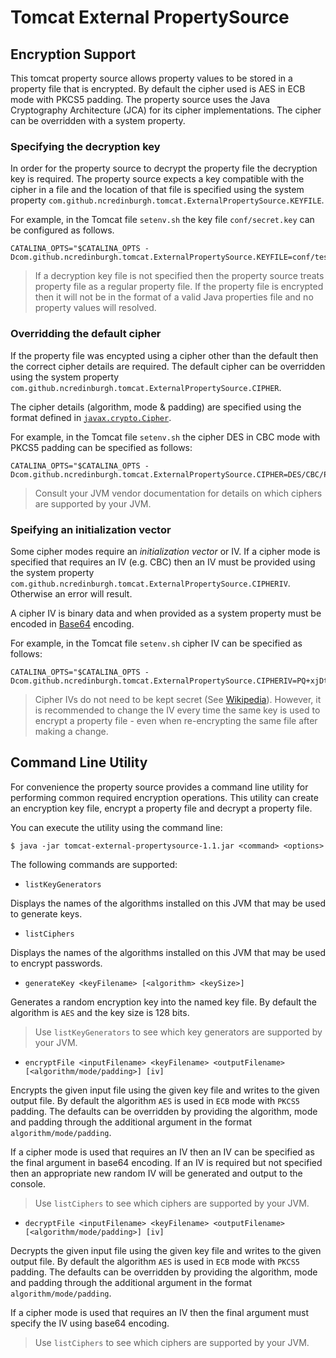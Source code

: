 Tomcat External PropertySource
==============================

Encryption Support
------------------

This tomcat property source allows property values to be stored in a property file that is encrypted.  By default the cipher used is AES in ECB mode with PKCS5 padding. The property source uses the Java Cryptography Architecture (JCA) for its cipher implementations. The cipher can be overridden with a system property. 

### Specifying the decryption key

In order for the property source to decrypt the property file the decryption key is required.  The property source expects a key compatible with the cipher in a file and the location of that file is specified using the system property `com.github.ncredinburgh.tomcat.ExternalPropertySource.KEYFILE`.

For example, in the Tomcat file `setenv.sh` the key file `conf/secret.key` can be configured as follows.

```
CATALINA_OPTS="$CATALINA_OPTS -Dcom.github.ncredinburgh.tomcat.ExternalPropertySource.KEYFILE=conf/test.key"
```

> If a decryption key file is not specified then the property source treats property file as a regular property file. If the property file is encrypted then it will not be in the format of a valid Java properties file and no property values will resolved.

### Overridding the default cipher

If the property file was encypted using a cipher other than the default then the correct cipher details are required.  The default cipher can be overridden using the system property `com.github.ncredinburgh.tomcat.ExternalPropertySource.CIPHER`.

The cipher details (algorithm, mode & padding) are specified using the format defined in [`javax.crypto.Cipher`](https://docs.oracle.com/javase/7/docs/api/javax/crypto/Cipher.html).

For example, in the Tomcat file `setenv.sh` the cipher DES in CBC mode with PKCS5 padding can be specified as follows:

```
CATALINA_OPTS="$CATALINA_OPTS -Dcom.github.ncredinburgh.tomcat.ExternalPropertySource.CIPHER=DES/CBC/PKCS5Padding"
```

> Consult your JVM vendor documentation for details on which ciphers are supported by your JVM.

### Speifying an initialization vector

Some cipher modes require an *initialization vector* or IV.  If a cipher mode is specified that requires an IV (e.g. CBC) then an IV must be provided using the system property `com.github.ncredinburgh.tomcat.ExternalPropertySource.CIPHERIV`. Otherwise an error will result.

A cipher IV is binary data and when provided as a system property must be encoded in [Base64](https://tools.ietf.org/html/rfc4648) encoding.

For example, in the Tomcat file `setenv.sh` cipher IV can be specified as follows:

```
CATALINA_OPTS="$CATALINA_OPTS -Dcom.github.ncredinburgh.tomcat.ExternalPropertySource.CIPHERIV=PQ+xjDtWW5SVSGvlw4XtUA=="
```

> Cipher IVs do not need to be kept secret (See [Wikipedia](https://en.wikipedia.org/wiki/Block_cipher_mode_of_operation#Initialization_vector_(IV))).  However, it is recommended to change the IV every time the same key is used to encrypt a property file - even when re-encrypting the same file after making a change.

Command Line Utility
--------------------

For convenience the property source provides a command line utility for performing common required encryption operations. This utility can create an encryption key file, encrypt a property file and decrypt a property file.

You can execute the utility using the command line:

```
$ java -jar tomcat-external-propertysource-1.1.jar <command> <options>
``` 

The following commands are supported:

* `listKeyGenerators`

 Displays the names of the algorithms installed on this JVM that may be used to 
 generate keys.

* `listCiphers`

 Displays the names of the algorithms installed on this JVM that may be used to encrypt passwords.

* `generateKey <keyFilename> [<algorithm> <keySize>]`

 Generates a random encryption key into the named key file. By default the algorithm is `AES` and the key size is 128 bits. 
 
> Use `listKeyGenerators` to see which key generators are supported by your JVM.

* `encryptFile <inputFilename> <keyFilename> <outputFilename> [<algorithm/mode/padding>] [iv]`

 Encrypts the given input file using the given key file and writes to the given output file.  By default the algorithm `AES` is used in `ECB` mode with `PKCS5` padding. The defaults can be overridden by providing the algorithm, mode and padding through the additional argument in the format `algorithm/mode/padding`.
 
 If a cipher mode is used that requires an IV then an IV can be specified as the final argument in base64 encoding. If an IV is required but not specified then an appropriate new random IV will be generated and output to the console.

> Use `listCiphers` to see which ciphers are supported by your JVM.

* `decryptFile <inputFilename> <keyFilename> <outputFilename> [<algorithm/mode/padding>] [iv]`

 Decrypts the given input file using the given key file and writes to the given output file.  By default the algorithm `AES` is used in `ECB` mode with `PKCS5` padding. The defaults can be overridden by providing the algorithm, mode and padding through the additional argument in the format `algorithm/mode/padding`.

 If a cipher mode is used that requires an IV then the final argument must specify the IV using base64 encoding.

> Use `listCiphers` to see which ciphers are supported by your JVM.

